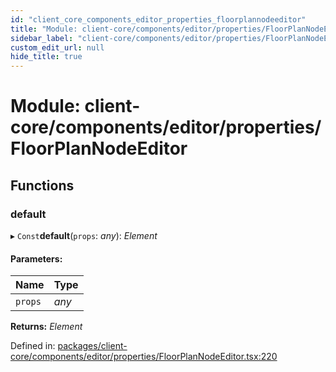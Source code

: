 ```yaml
---
id: "client_core_components_editor_properties_floorplannodeeditor"
title: "Module: client-core/components/editor/properties/FloorPlanNodeEditor"
sidebar_label: "client-core/components/editor/properties/FloorPlanNodeEditor"
custom_edit_url: null
hide_title: true
---
```


# Module: client-core/components/editor/properties/FloorPlanNodeEditor

## Functions

### default

▸ `Const`**default**(`props`: *any*): *Element*

#### Parameters:

Name | Type |
:------ | :------ |
`props` | *any* |

**Returns:** *Element*

Defined in: [packages/client-core/components/editor/properties/FloorPlanNodeEditor.tsx:220](https://github.com/xr3ngine/xr3ngine/blob/5c3dcaef1/packages/client-core/components/editor/properties/FloorPlanNodeEditor.tsx#L220)
